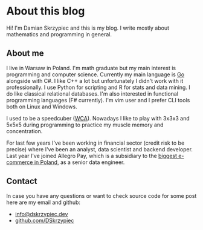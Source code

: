 # About this blog

Hi! I'm Damian Skrzypiec and this is my blog. I write mostly about mathematics and
programming in general.

## About me
I live in Warsaw in Poland. I'm math graduate but my main interest is
programming and computer science. Currently my main language is
[Go](https://golang.org/) alongside with C#. I like C++ a lot but unfortunately
I didn't work with it professionally.
I use Python for scripting and R for stats and data mining.
I do like classical relational databases. I'm also interested in functional
programming languages (F# currently). I'm vim user and I prefer CLI tools both
on Linux and Windows.

I used to be a speedcuber ([WCA](https://www.worldcubeassociation.org/persons/2009SKRZ01)).
Nowadays I like to play with 3x3x3 and 5x5x5 during programming to practice my
muscle memory and concentration.

For last few years I've been working in financial sector (credit risk to be
precise) where I've been an analyst, data scientist and backend developer.
Last year I've joined Allegro Pay, which is a subsidiary to the
[biggest e-commerce in Poland](https://allegro.pl), as a senior data engineer.


## Contact

In case you have any questions or want to check source code for some post here
are my email and github:

* info@dskrzypiec.dev
* [github.com/DSkrzypiec](https://github.com/DSkrzypiec/)

